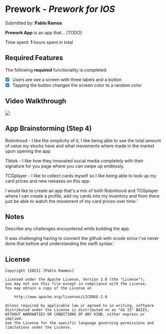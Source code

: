 # Prework - *Prework for IOS*

Submitted by: **Pablo Ramos**

**Prework App** is an app that... [TODO] 

Time spent: **1** hours spent in total

## Required Features

The following **required** functionality is completed:

- [X] Users are see a screen with three labels and a button
- [X] Tapping the button changes the screen color to a random color
 
## Video Walkthrough

![](https://imgur.com/dIPoGlF)


## App Brainstorming (Step 4)

Robinhood - I like the simplicity of it, I like being able to see the total amount of value my stocks have and what movements where made in the market upon opening the app.

Tiktok - I like how they innovated social media completely with their signature for you page where you can swipe up endlessly.

TCGplayer - I like to collect cards myself so I like being able to look up my card prices and new releases on this app.

I would like to create an app that's a mix of both Robinhood and TCGplayer where I can create a profile, add my cards into my inventory and from there just be able to watch the movement of my card prices over time.'

## Notes

Describe any challenges encountered while building the app.

It was challenging having to connect the github with xcode since i've never done that before and understanding the swift syntax.'

## License

    Copyright [2025] [Pablo Rammos]

    Licensed under the Apache License, Version 2.0 (the "License");
    you may not use this file except in compliance with the License.
    You may obtain a copy of the License at

        http://www.apache.org/licenses/LICENSE-2.0

    Unless required by applicable law or agreed to in writing, software
    distributed under the License is distributed on an "AS IS" BASIS,
    WITHOUT WARRANTIES OR CONDITIONS OF ANY KIND, either express or implied.
    See the License for the specific language governing permissions and
    limitations under the License.
